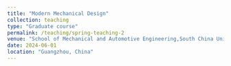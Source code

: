 ```yaml
---
title: "Modern Mechanical Design"
collection: teaching
type: "Graduate course"
permalink: /teaching/spring-teaching-2
venue: "School of Mechanical and Automotive Engineering,South China University of Technology"
date: 2024-06-01
location: "Guangzhou, China"
---
```



